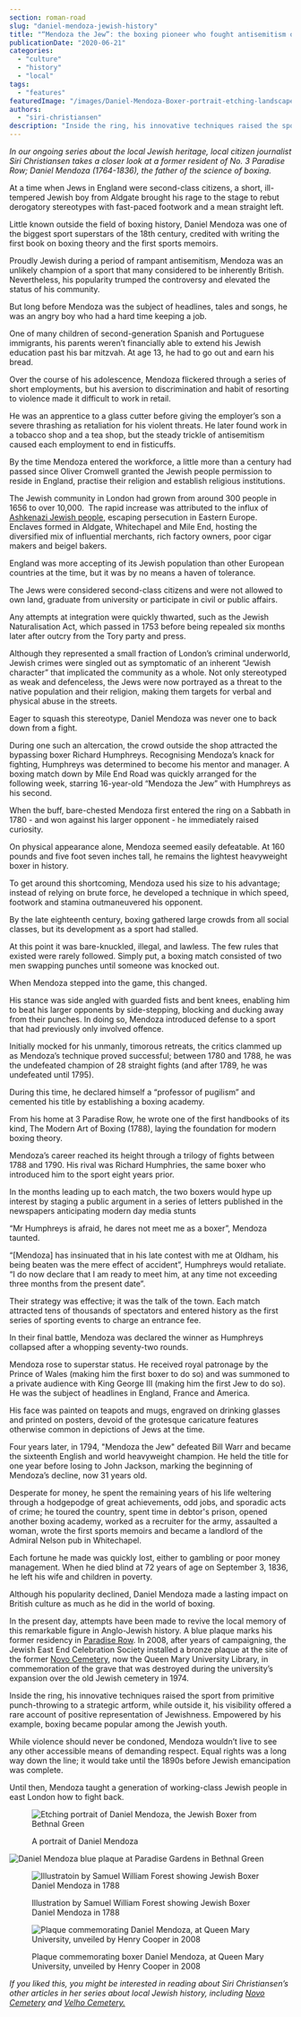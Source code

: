 ```yaml
---
section: roman-road
slug: "daniel-mendoza-jewish-history"
title: "“Mendoza the Jew”: the boxing pioneer who fought antisemitism one jab at a time"
publicationDate: "2020-06-21"
categories: 
  - "culture"
  - "history"
  - "local"
tags: 
  - "features"
featuredImage: "/images/Daniel-Mendoza-Boxer-portrait-etching-landscape.jpg"
authors: 
  - "siri-christiansen"
description: "Inside the ring, his innovative techniques raised the sport from primitive punch-throwing to a strategic artform, while outside it, his visibility offered a rare account of positive representation of Jewishness. Empowered by his example, boxing became popular among the Jewish youth, making it harder to stereotype them as defenceless and weak."
---
```


_In our ongoing series about the local Jewish heritage, local citizen journalist Siri_ _Christiansen_ _takes a closer look at a former resident of No. 3 Paradise Row; Daniel Mendoza (1764-1836), the father of the science of boxing._

At a time when Jews in England were second-class citizens, a short, ill-tempered Jewish boy from Aldgate brought his rage to the stage to rebut derogatory stereotypes with fast-paced footwork and a mean straight left.

Little known outside the field of boxing history, Daniel Mendoza was one of the biggest sport superstars of the 18th century, credited with writing the first book on boxing theory and the first sports memoirs.

Proudly Jewish during a period of rampant antisemitism, Mendoza was an unlikely champion of a sport that many considered to be inherently British. Nevertheless, his popularity trumped the controversy and elevated the status of his community.

But long before Mendoza was the subject of headlines, tales and songs, he was an angry boy who had a hard time keeping a job.

One of many children of second-generation Spanish and Portuguese immigrants, his parents weren’t financially able to extend his Jewish education past his bar mitzvah. At age 13, he had to go out and earn his bread.

Over the course of his adolescence, Mendoza flickered through a series of short employments, but his aversion to discrimination and habit of resorting to violence made it difficult to work in retail.

He was an apprentice to a glass cutter before giving the employer’s son a severe thrashing as retaliation for his violent threats. He later found work in a tobacco shop and a tea shop, but the steady trickle of antisemitism caused each employment to end in fisticuffs.

By the time Mendoza entered the workforce, a little more than a century had passed since Oliver Cromwell granted the Jewish people permission to reside in England, practise their religion and establish religious institutions.

The Jewish community in London had grown from around 300 people in 1656 to over 10,000.  The rapid increase was attributed to the influx of [Ashkenazi Jewish people](https://romanroadlondon.com/novo-cemetery-jewish-history/), escaping persecution in Eastern Europe. Enclaves formed in Aldgate, Whitechapel and Mile End, hosting the diversified mix of influential merchants, rich factory owners, poor cigar makers and beigel bakers.

England was more accepting of its Jewish population than other European countries at the time, but it was by no means a haven of tolerance.

The Jews were considered second-class citizens and were not allowed to own land, graduate from university or participate in civil or public affairs. 

Any attempts at integration were quickly thwarted, such as the Jewish Naturalisation Act, which passed in 1753 before being repealed six months later after outcry from the Tory party and press.

Although they represented a small fraction of London’s criminal underworld, Jewish crimes were singled out as symptomatic of an inherent “Jewish character” that implicated the community as a whole. Not only stereotyped as weak and defenceless, the Jews were now portrayed as a threat to the native population and their religion, making them targets for verbal and physical abuse in the streets.

Eager to squash this stereotype, Daniel Mendoza was never one to back down from a fight.

During one such an altercation, the crowd outside the shop attracted the bypassing boxer Richard Humphreys. Recognising Mendoza’s knack for fighting, Humphreys was determined to become his mentor and manager. A boxing match down by Mile End Road was quickly arranged for the following week, starring 16-year-old “Mendoza the Jew” with Humphreys as his second.

When the buff, bare-chested Mendoza first entered the ring on a Sabbath in 1780 - and won against his larger opponent - he immediately raised curiosity.

On physical appearance alone, Mendoza seemed easily defeatable. At 160 pounds and five foot seven inches tall, he remains the lightest heavyweight boxer in history.

To get around this shortcoming, Mendoza used his size to his advantage; instead of relying on brute force, he developed a technique in which speed, footwork and stamina outmaneuvered his opponent.

By the late eighteenth century,​ boxing gathered large crowds from all social classes, but its development as a sport had stalled. 

At this point it was bare-knuckled, illegal, and lawless. The few rules that existed were rarely followed. Simply put, a boxing match consisted of two men swapping punches until someone was knocked out. 

When Mendoza stepped into the game, this changed.

His stance was side angled with guarded fists and bent knees, enabling him to beat his larger opponents by side-stepping, blocking and ducking away from their punches.​ In doing so, Mendoza introduced defense to a sport that had previously only involved offence.

Initially mocked for his unmanly, timorous retreats, the critics clammed up as Mendoza’s technique proved successful; between 1780 and 1788, he was the undefeated champion of 28 straight fights (and after 1789, he was undefeated until 1795).

During this time, he declared himself a “professor of pugilism” and cemented his title by establishing a boxing academy.

From his home at 3 Paradise Row, he wrote one of the first handbooks of its kind, The Modern Art of Boxing (1788), laying the foundation for modern boxing theory.

Mendoza’s career reached its height through a trilogy of fights between 1788 and 1790. His rival was Richard Humphries, the same boxer who introduced him to the sport eight years prior.

In the months leading up to each match, the two boxers would hype up interest by staging a public argument in a series of letters published in the newspapers anticipating modern day media stunts

“Mr Humphreys is afraid, he dares not meet me as a boxer”, Mendoza taunted.

“\[Mendoza\] has insinuated that in his late contest with me at Oldham, his being beaten was the mere effect of accident”, Humphreys would retaliate. “I do now declare that I am ready to meet him, at any time not exceeding three months from the present date”.

Their strategy was effective; it was the talk of the town. Each match attracted tens of thousands of spectators and entered history as the first series of sporting events to charge an entrance fee.

In their final battle, Mendoza was declared the winner as Humphreys collapsed after a whopping seventy-two rounds.

Mendoza rose to superstar status. He received royal patronage by the Prince of Wales (making him the first boxer to do so) and was summoned to a private audience with King George III (making him the first Jew to do so). He was the subject of headlines in England, France and America.

His face was painted on teapots and mugs, engraved on drinking glasses and printed on posters, devoid of the grotesque caricature features otherwise common in depictions of Jews at the time.

Four years later, in 1794, "Mendoza the Jew" defeated Bill Warr and became the sixteenth English and world heavyweight champion. He held the title for one year before losing to John Jackson, marking the beginning of Mendoza’s decline, now 31 years old.

Desperate for money, he spent the remaining years of his life weltering through a hodgepodge of great achievements, odd jobs, and sporadic acts of crime; he toured the country, spent time in debtor's prison, opened another boxing academy, worked as a recruiter for the army, assaulted a woman, wrote the first sports memoirs and became a landlord of the Admiral Nelson pub in Whitechapel.

Each fortune he made was quickly lost, either to gambling or poor money management. When he died blind at 72 years of age on September 3, 1836, he left his wife and children in poverty.

Although his popularity declined, Daniel Mendoza made a lasting impact on British culture as much as he did in the world of boxing.

In the present day, attempts have been made to revive the local memory of this remarkable figure in Anglo-Jewish history. A blue plaque marks his former residency in [Paradise Row](https://romanroadlondon.com/paradise-gardens-bethnal-green-history/). In 2008, after years of campaigning, the Jewish East End Celebration Society installed a bronze plaque at the site of the former [Novo Cemetery](https://romanroadlondon.com/novo-cemetery-jewish-history/), now the Queen Mary University Library, in commemoration of the grave that was destroyed during the university’s expansion over the old Jewish cemetery in 1974.

Inside the ring, his innovative techniques raised the sport from primitive punch-throwing to a strategic artform, while outside it, his visibility offered a rare account of positive representation of Jewishness. Empowered by his example, boxing became popular among the Jewish youth. 

While violence should never be condoned, Mendoza wouldn’t live to see any other accessible means of demanding respect. Equal rights was a long way down the line; it would take until the 1890s before Jewish emancipation was complete.

Until then, Mendoza taught a generation of working-class Jewish people in east London how to fight back.

<figure>

![Etching portrait of Daniel Mendoza, the Jewish Boxer from Bethnal Green](/images/Daniel-Mendoza-Boxer-portrait-etching.jpg)

<figcaption>

A portrait of Daniel Mendoza

</figcaption>

</figure>

![Daniel Mendoza blue plaque at Paradise Gardens in Bethnal Green](/images/Paradise-Gardens-Bethnal-Green-blue-plaque-Daniel-Mendoza-1024x683.jpg)

<figure>

![Illustratoin by Samuel William Forest showing Jewish Boxer Daniel Mendoza in 1788](/images/Daniel-Mendoza-John-Humphreys-bareknuckle-fight-illustration-1788-1024x683.jpg)

<figcaption>

Illustration by Samuel William Forest showing Jewish Boxer Daniel Mendoza in 1788

</figcaption>

</figure>

<figure>

![Plaque commemorating Daniel Mendoza, at Queen Mary University, unveiled by Henry Cooper in 2008](/images/Daniel-Mendoza-Plaque-Henry-Cooper-at-Queen-Marys-2008.jpg)

<figcaption>

Plaque commemorating boxer Daniel Mendoza, at Queen Mary University, unveiled by Henry Cooper in 2008

</figcaption>

</figure>

_If you liked this, you might be interested in reading about Siri Christiansen’s other articles in her series about local Jewish history, including_ [_Novo Cemetery_](https://romanroadlondon.com/novo-cemetery-jewish-history/) _and_ [_Velho Cemetery._](https://romanroadlondon.com/velho-cemetery-mile-end-jewish-history/)
